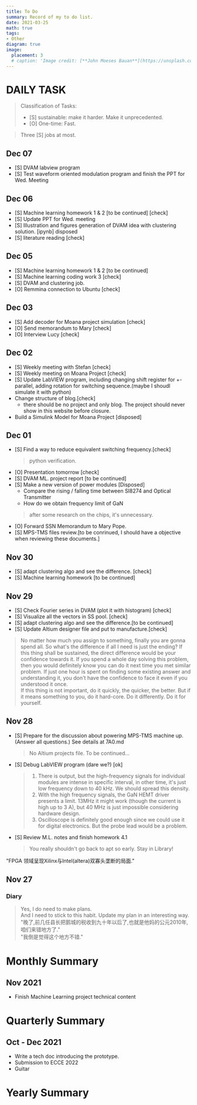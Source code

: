 ```yaml
---
title: To Do
summary: Record of my to do list.
date: 2021-03-25
math: true
tags:
- Other
diagram: true
image:
  placement: 3
  # caption: 'Image credit: [**John Moeses Bauan**](https://unsplash.com/photos/OGZtQF8iC0g)'
---
```

# DAILY TASK
> Classification of Tasks:
> - [S] sustainable: make it harder. Make it unprecedented. 
> - [O] One-time: Fast. 

> Three [S] jobs at most. 
## Dec 07
- [S] DVAM labview program 
- [S] Test waveform oriented modulation program and finish the PPT for Wed. Meeting

## Dec 06
- [S] Machine learning homework 1 & 2 [to be continued] [check]
- [S] Update PPT for Wed. meeting 
- [S] Illustration and figures generation of DVAM idea with clustering solution. [ipynb] disposed 
- [S] literature reading [check] 

## Dec 05
- [S] Machine learning homework 1 & 2 [to be continued]
- [S] Machine learning coding work 3 [check]
- [S] DVAM and clustering job. 
- [O] Remmina connection to Ubuntu [check]


## Dec 03
 
- [S] Add decoder for Moana project simulation [check]
- [O] Send memorandum to Mary [check]
- [O] Interview Lucy [check] 




## Dec 02
- [S] Weekly meeting with Stefan [check]
- [S] Weekly meeting on Moana Project [check]
- [S] Update LabVIEW program, including changing shift register for +- parallel, adding rotation for switching sequence.(maybe I shoudl simulate it with python) 
- Change structure of blog.[check]
  - there should be no project and only blog. The project should never show in this website before closure. 
- Build a Simulink Model for Moana Project [disposed]


## Dec 01
- [S] Find a way to reduce equivalent switching frequency.[check] 
  > python verification.
- [O] Presentation tomorrow [check]
- [S] DVAM ML. project report [to be continued]
- [S] Make a new version of power modules [Disposed]
  - Compare the rising / falling time between SI8274 and Optical Transmitter
  - How do we obtain frequency limit of GaN 
  > after some research on the chips, it's unnecessary. 
- [O] Forward SSN Memorandum to Mary Pope.
- [S] MPS-TMS files review.[to be conrinued, I should have a objective when reviewing these documents.] 

## Nov 30
- [S] adapt clustering algo and see the difference. [check] 
- [S] Machine learning homework [to be continued]

## Nov 29
- [S] Check Fourier series in DVAM (plot it with histogram) [check]
- [S] Visualize all the vectors in SS pool. [check]
- [S] adapt clustering algo and see the difference.[to be continued] 
- [S] Update Altium designer file and put to manufacture.[check]

> No matter how much you assign to something, finally you are gonna spend all. So what's the difference if all I need is just the ending? If this thing shall be sustained, the direct difference would be your confidence towards it. If you spend a whole day solving this problem, then you would definitely know you can do it next time you met similar problem. If just one hour is spent on finding some existing answer and understanding it, you don't have the confidence to face it even if you understood it once. <br>
> If this thing is not important, do it quickly, the quicker, the better. But if it means something to you, do it hard-core. Do it differently. Do it for yourself. 

## Nov 28
- [S] Prepare for the discussion about powering MPS-TMS machine up. (Answer all questions.) See details at 7A0.md
  > No Altium projects file. To be continued...
- [S] Debug LabVIEW program (dare we?) [ok] 
  > 1. There is output, but the high-frequency signals for individual modules are intense in specific interval, in other time, it's just low frequency down to 40 kHz. We should spread this density. 
  > 2. With the high frequency signals, the GaN HEMT driver presents a limit. 13MHz it might work (though the current is high up to 3 A), but 40 MHz is just impossible considering hardware design. 
  > 3. Oscilloscope is definitely good enough since we could use it for digital electronics. But the probe lead would be a problem. 
- [S] Review M.L. notes and finish homework 4.1
  > You really shouldn't go back to apt so early. Stay in Library! 

"FPGA 领域呈现Xilinx与Intel(altera)双寡头垄断的局面."


## Nov 27

### Diary
> Yes, I do need to make plans. <br> 
> And I need to stick to this habit. Update my plan in an interesting way. <br>
> "晚了,前几任县长把鹅城的税收到九十年以后了,也就是他妈的公元2010年,咱们来错地方了."<br>
> "我倒是觉得这个地方不错."

# Monthly Summary
## Nov 2021
- Finish Machine Learning project technical content

# Quarterly Summary
## Oct - Dec 2021
- Write a tech doc introducing the prototype. 
- Submission to ECCE 2022
- Guitar

# Yearly Summary

